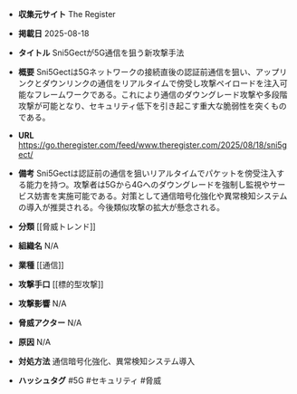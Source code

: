 - **収集元サイト**
The Register

- **掲載日**
2025-08-18

- **タイトル**
Sni5Gectが5G通信を狙う新攻撃手法

- **概要**
Sni5Gectは5Gネットワークの接続直後の認証前通信を狙い、アップリンクとダウンリンクの通信をリアルタイムで傍受し攻撃ペイロードを注入可能なフレームワークである。これにより通信のダウングレード攻撃や多段階攻撃が可能となり、セキュリティ低下を引き起こす重大な脆弱性を突くものである。

- **URL**
https://go.theregister.com/feed/www.theregister.com/2025/08/18/sni5gect/

- **備考**
Sni5Gectは認証前の通信を狙いリアルタイムでパケットを傍受注入する能力を持つ。攻撃者は5Gから4Gへのダウングレードを強制し監視やサービス妨害を実施可能である。対策として通信暗号化強化や異常検知システムの導入が推奨される。今後類似攻撃の拡大が懸念される。

- **分類**
[[脅威トレンド]]

- **組織名**
N/A

- **業種**
[[通信]]

- **攻撃手口**
[[標的型攻撃]]

- **攻撃影響**
N/A

- **脅威アクター**
N/A

- **原因**
N/A

- **対処方法**
通信暗号化強化、異常検知システム導入

- **ハッシュタグ**
#5G #セキュリティ #脅威
